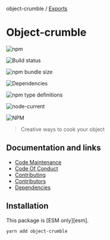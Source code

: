 object-crumble / [Exports](modules.md)

# Object-crumble

![npm](https://img.shields.io/npm/v/object-crumble)

![Build status](https://github.com/flarebyte/object-crumble/actions/workflows/main.yml/badge.svg)

![npm bundle size](https://img.shields.io/bundlephobia/min/object-crumble)

![Dependencies](https://status.david-dm.org/gh/flarebyte/object-crumble.svg)

![npm type definitions](https://img.shields.io/npm/types/object-crumble)

![node-current](https://img.shields.io/node/v/object-crumble)

![NPM](https://img.shields.io/npm/l/object-crumble)

> Creative ways to cook your object

## Documentation and links

* [Code Maintenance](MAINTENANCE.md)
* [Code Of Conduct](CODE_OF_CONDUCT.md)
* [Contributing](CONTRIBUTING.md)
* [Contributors](https://github.com/flarebyte/object-crumble/graphs/contributors)
* [Dependencies](https://github.com/flarebyte/object-crumble/network/dependencies)

## Installation

This package is [ESM only][esm].
```
yarn add object-crumble
```
